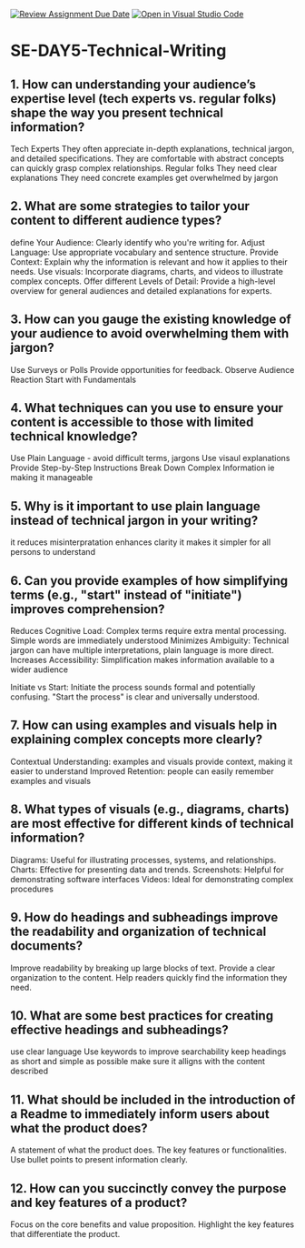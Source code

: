 [![Review Assignment Due Date](https://classroom.github.com/assets/deadline-readme-button-22041afd0340ce965d47ae6ef1cefeee28c7c493a6346c4f15d667ab976d596c.svg)](https://classroom.github.com/a/zsAR-pyY)
[![Open in Visual Studio Code](https://classroom.github.com/assets/open-in-vscode-2e0aaae1b6195c2367325f4f02e2d04e9abb55f0b24a779b69b11b9e10269abc.svg)](https://classroom.github.com/online_ide?assignment_repo_id=18688581&assignment_repo_type=AssignmentRepo)
# SE-DAY5-Technical-Writing
## 1. How can understanding your audience’s expertise level (tech experts vs. regular folks) shape the way you present technical information?
Tech Experts
They often appreciate in-depth explanations, technical jargon, and detailed specifications.
They are comfortable with abstract concepts 
can quickly grasp complex relationships.
Regular folks
They need clear explanations 
They need concrete examples
get overwhelmed by jargon 

## 2. What are some strategies to tailor your content to different audience types?
define Your Audience: Clearly identify who you're writing for.
Adjust Language: Use appropriate vocabulary and sentence structure.
Provide Context: Explain why the information is relevant and how it applies to their needs.
Use visuals: Incorporate diagrams, charts, and videos to illustrate complex concepts.
Offer different Levels of Detail: Provide a high-level overview for general audiences and detailed explanations for experts.

## 3. How can you gauge the existing knowledge of your audience to avoid overwhelming them with jargon?
Use Surveys or Polls
Provide opportunities for feedback.
Observe Audience Reaction
Start with Fundamentals

## 4. What techniques can you use to ensure your content is accessible to those with limited technical knowledge?
Use Plain Language - avoid difficult terms, jargons 
Use visaul explanations 
Provide Step-by-Step Instructions 
Break Down Complex Information ie making it manageable 

## 5. Why is it important to use plain language instead of technical jargon in your writing?
it reduces misinterpratation 
enhances clarity 
it makes it simpler for all persons to understand 

## 6. Can you provide examples of how simplifying terms (e.g., "start" instead of "initiate") improves comprehension?
Reduces Cognitive Load: Complex terms require extra mental processing. Simple words are immediately understood
Minimizes Ambiguity: Technical jargon can have multiple interpretations, plain language is more direct.
Increases Accessibility: Simplification makes information available to a wider audience

Initiate vs Start: Initiate the process sounds formal and potentially confusing. "Start the process" is clear and universally understood.

## 7. How can using examples and visuals help in explaining complex concepts more clearly?
Contextual Understanding: examples and visuals provide context, making it easier to understand
Improved Retention: people can easily remember examples and visuals 

## 8. What types of visuals (e.g., diagrams, charts) are most effective for different kinds of technical information?
Diagrams: Useful for illustrating processes, systems, and relationships.
Charts: Effective for presenting data and trends.
Screenshots: Helpful for demonstrating software interfaces
Videos: Ideal for demonstrating complex procedures 

## 9. How do headings and subheadings improve the readability and organization of technical documents?
Improve readability by breaking up large blocks of text.
Provide a clear organization to the content.
Help readers quickly find the information they need.

## 10. What are some best practices for creating effective headings and subheadings?
use clear language 
Use keywords to improve searchability
keep headings as short and simple as possible 
make sure it alligns with the content described 

## 11. What should be included in the introduction of a Readme to immediately inform users about what the product does?
A statement of what the product does.
The key features or functionalities.
Use bullet points to present information clearly.

## 12. How can you succinctly convey the purpose and key features of a product?
Focus on the core benefits and value proposition.
Highlight the key features that differentiate the product.


